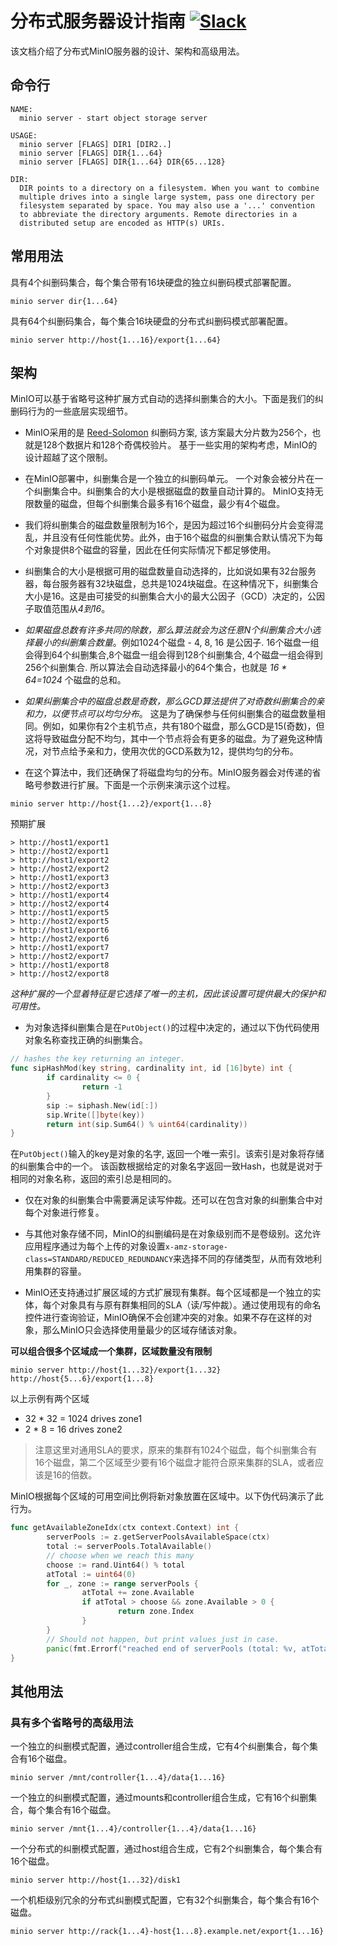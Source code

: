 # 分布式服务器设计指南 [![Slack](https://slack.min.io/slack?type=svg)](https://slack.min.io)
该文档介绍了分布式MinIO服务器的设计、架构和高级用法。

## 命令行
```
NAME:
  minio server - start object storage server

USAGE:
  minio server [FLAGS] DIR1 [DIR2..]
  minio server [FLAGS] DIR{1...64}
  minio server [FLAGS] DIR{1...64} DIR{65...128}

DIR:
  DIR points to a directory on a filesystem. When you want to combine
  multiple drives into a single large system, pass one directory per
  filesystem separated by space. You may also use a '...' convention
  to abbreviate the directory arguments. Remote directories in a
  distributed setup are encoded as HTTP(s) URIs.
```

## 常用用法

具有4个纠删码集合，每个集合带有16块硬盘的独立纠删码模式部署配置。
```
minio server dir{1...64}
```

具有64个纠删码集合，每个集合16块硬盘的分布式纠删码模式部署配置。

```
minio server http://host{1...16}/export{1...64}
```

## 架构

MinIO可以基于省略号这种扩展方式自动的选择纠删集合的大小。下面是我们的纠删码行为的一些底层实现细节。

- MinIO采用的是 [Reed-Solomon](https://github.com/klauspost/reedsolomon) 纠删码方案, 该方案最大分片数为256个，也就是128个数据片和128个奇偶校验片。 基于一些实用的架构考虑，MinIO的设计超越了这个限制。

- 在MinIO部署中，纠删集合是一个独立的纠删码单元。 一个对象会被分片在一个纠删集合中。纠删集合的大小是根据磁盘的数量自动计算的。 MinIO支持无限数量的磁盘，但每个纠删集合最多有16个磁盘，最少有4个磁盘。

- 我们将纠删集合的磁盘数量限制为16个，是因为超过16个纠删码分片会变得混乱，并且没有任何性能优势。此外，由于16个磁盘的纠删集合默认情况下为每个对象提供8个磁盘的容量，因此在任何实际情况下都足够使用。

-  纠删集合的大小是根据可用的磁盘数量自动选择的，比如说如果有32台服务器，每台服务器有32块磁盘，总共是1024块磁盘。在这种情况下，纠删集合大小是16。这是由可接受的纠删集合大小的最大公因子（GCD）决定的，公因子取值范围从*4到16*。

- *如果磁盘总数有许多共同的除数，那么算法就会为这任意N个纠删集合大小选择最小的纠删集合数量*。例如1024个磁盘 - 4, 8, 16 是公因子. 16个磁盘一组会得到64个纠删集合,8个磁盘一组会得到128个纠删集合, 4个磁盘一组会得到256个纠删集合. 所以算法会自动选择最小的64个集合，也就是 *16 * 64=1024* 个磁盘的总和。

- *如果纠删集合中的磁盘总数是奇数，那么GCD算法提供了对奇数纠删集合的亲和力，以便节点可以均匀分布*。 这是为了确保参与任何纠删集合的磁盘数量相同。例如，如果你有2个主机节点，共有180个磁盘，那么GCD是15(奇数)，但这将导致磁盘分配不均匀，其中一个节点将会有更多的磁盘。为了避免这种情况，对节点给予亲和力，使用次优的GCD系数为12，提供均匀的分布。

- 在这个算法中，我们还确保了将磁盘均匀的分布。MinIO服务器会对传递的省略号参数进行扩展。下面是一个示例来演示这个过程。

```
minio server http://host{1...2}/export{1...8}
```

预期扩展
```
> http://host1/export1
> http://host2/export1
> http://host1/export2
> http://host2/export2
> http://host1/export3
> http://host2/export3
> http://host1/export4
> http://host2/export4
> http://host1/export5
> http://host2/export5
> http://host1/export6
> http://host2/export6
> http://host1/export7
> http://host2/export7
> http://host1/export8
> http://host2/export8
```

*这种扩展的一个显着特征是它选择了唯一的主机，因此该设置可提供最大的保护和可用性。*

- 为对象选择纠删集合是在`PutObject()`的过程中决定的，通过以下伪代码使用对象名称查找正确的纠删集合。
```go
// hashes the key returning an integer.
func sipHashMod(key string, cardinality int, id [16]byte) int {
        if cardinality <= 0 {
                return -1
        }
        sip := siphash.New(id[:])
        sip.Write([]byte(key))
        return int(sip.Sum64() % uint64(cardinality))
}
```
在`PutObject()`输入的key是对象的名字, 返回一个唯一索引。该索引是对象将存储的纠删集合中的一个。 该函数根据给定的对象名字返回一致Hash，也就是说对于相同的对象名称，返回的索引总是相同的。

- 仅在对象的纠删集合中需要满足读写仲裁。还可以在包含对象的纠删集合中对每个对象进行修复。

- 与其他对象存储不同，MinIO的纠删编码是在对象级别而不是卷级别。这允许应用程序通过为每个上传的对象设置`x-amz-storage-class=STANDARD/REDUCED_REDUNDANCY`来选择不同的存储类型，从而有效地利用集群的容量。

- MinIO还支持通过扩展区域的方式扩展现有集群。每个区域都是一个独立的实体，每个对象具有与原有群集相同的SLA（读/写仲裁）。通过使用现有的命名控件进行查询验证，MinIO确保不会创建冲突的对象。如果不存在这样的对象，那么MinIO只会选择使用量最少的区域存储该对象。

__可以组合很多个区域成一个集群，区域数量没有限制__

```
minio server http://host{1...32}/export{1...32} http://host{5...6}/export{1...8}
```

以上示例有两个区域

- 32 * 32 = 1024 drives zone1
- 2 * 8 = 16 drives zone2

> 注意这里对通用SLA的要求，原来的集群有1024个磁盘，每个纠删集合有16个磁盘，第二个区域至少要有16个磁盘才能符合原来集群的SLA，或者应该是16的倍数。


MinIO根据每个区域的可用空间比例将新对象放置在区域中。以下伪代码演示了此行为。
```go
func getAvailableZoneIdx(ctx context.Context) int {
        serverPools := z.getServerPoolsAvailableSpace(ctx)
        total := serverPools.TotalAvailable()
        // choose when we reach this many
        choose := rand.Uint64() % total
        atTotal := uint64(0)
        for _, zone := range serverPools {
                atTotal += zone.Available
                if atTotal > choose && zone.Available > 0 {
                        return zone.Index
                }
        }
        // Should not happen, but print values just in case.
        panic(fmt.Errorf("reached end of serverPools (total: %v, atTotal: %v, choose: %v)", total, atTotal, choose))
}
```

## 其他用法

### 具有多个省略号的高级用法

一个独立的纠删模式配置，通过controller组合生成，它有4个纠删集合，每个集合有16个磁盘。
```
minio server /mnt/controller{1...4}/data{1...16}
```

一个独立的纠删模式配置，通过mounts和controller组合生成，它有16个纠删集合，每个集合有16个磁盘。
```
minio server /mnt{1...4}/controller{1...4}/data{1...16}
```

一个分布式的纠删模式配置，通过host组合生成，它有2个纠删集合，每个集合有16个磁盘。
```
minio server http://host{1...32}/disk1
```

一个机柜级别冗余的分布式纠删模式配置，它有32个纠删集合，每个集合有16个磁盘。
```
minio server http://rack{1...4}-host{1...8}.example.net/export{1...16}
```
